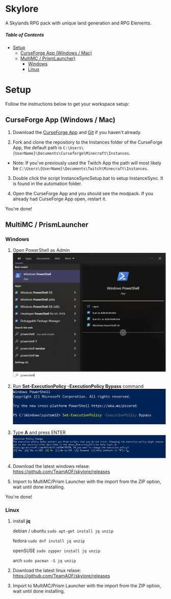 # Skylore

A Skylands RPG pack with unique land generation and RPG Elements.

##### Table of Contents  
- [Setup](https://github.com/TeamAOF/skylore#setup)  
    - [CurseForge App (Windows / Mac)](https://github.com/TeamAOF/skylore#curseforge-app-windows--mac)
    - [MultiMC / PrismLauncher)](https://github.com/TeamAOF/skylore#multimc--prismlauncher)
      - [Windows](https://github.com/TeamAOF/skylore#windows)
      - [Linux](https://github.com/TeamAOF/skylore#linux)
# Setup
Follow the instructions below to get your workspace setup:

## CurseForge App (Windows / Mac)
1. Download the [CurseForge App](https://curseforge.overwolf.com/) and [Git](https://git-scm.com/downloads) if you haven't already.

2. Fork and clone the repository to the Instances folder of the CurseForge App, the default path is `C:\Users\{UserName}\Documents\Curseforge\Minecraft\Instances`.

* Note: If you've previously used the Twitch App the path will most likely be `C:\Users\{UserName}\Documents\Twitch\Minecraft\Instances`.
3. Double click the script InstanceSyncSetup.bat to setup InstanceSync. It is found in the automation folder.

4. Open the CurseForge App and you should see the modpack. If you already had CurseForge App open, restart it.

You're done!


## MultiMC / PrismLauncher
### Windows
1. Open PowerShell as Admin
![open powershell as admin](setup/images/powershelladmin.png)

2. Run **Set-ExecutionPolicy -ExecutionPolicy Bypass** command
![run command](setup/images/run-command.png)

3. Type **A** and press ENTER
![sya yes](setup/images/say-yes-to-all.png)

4. Download the latest windows relase:
    https://github.com/TeamAOF/skylore/releases

5. Import to MultiMC/Prism Launcher with the import from the ZIP option, wait until done installing.

You're done!

### Linux

1. install **jq**

    debian / ubuntu
    ```sudo apt-get install jq unzip```

    fedora
    ```sudo dnf install jq unzip```

    openSUSE
    ```sudo zypper install jq unzip```

    arch
    ```sudo pacman -S jq unzip```
2. Download the latest linux relase:
    https://github.com/TeamAOF/skylore/releases
3. Import to MultiMC/Prism Launcher with the import from the ZIP option, wait until done installing.
